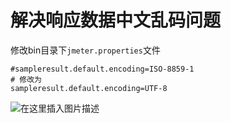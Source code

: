# 解决响应数据中文乱码问题

修改bin目录下`jmeter.properties`文件

```shell
#sampleresult.default.encoding=ISO-8859-1
# 修改为 
sampleresult.default.encoding=UTF-8
```

![在这里插入图片描述](https://img-blog.csdnimg.cn/cd0f2279cd8c415185f6efc6caf47a4e.png?x-oss-process=image/watermark,type_d3F5LXplbmhlaQ,shadow_50,text_Q1NETiBA6YOR5riF,size_20,color_FFFFFF,t_70,g_se,x_16)

